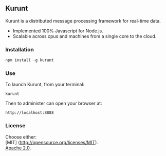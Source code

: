 ## Kurunt

Kurunt is a distributed message processing framework for real-time data. 

- Implemented 100% Javascript for Node.js.
- Scalable across cpus and machines from a single core to the cloud.

### Installation

```js
npm install -g kurunt
```

### Use

To launch Kurunt, from your terminal:

```
kurunt
```

Then to administer can open your browser at:

```
http://localhost:8888
```

### License

Choose either:  
[MIT] (http://opensource.org/licenses/MIT).  
[Apache 2.0](http://www.apache.org/licenses/LICENSE-2.0).

